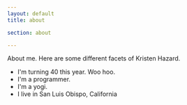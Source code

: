 ```yaml
---
layout: default
title: about

section: about

---
```


About me.  Here are some different facets of Kristen Hazard.

<ul>
  <li> I'm turning 40 this year. Woo hoo. </li>
  <li> I'm a programmer. </li>
  <li> I'm a yogi. </li>
  <li> I live in San Luis Obispo, California </li>
</ul>
